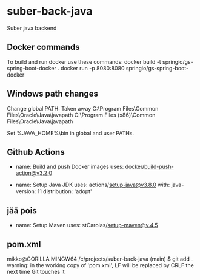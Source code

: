 # suber-back-java
Suber java backend

## Docker commands
To build and run docker use these commands:
docker build -t springio/gs-spring-boot-docker .
docker run -p 8080:8080 springio/gs-spring-boot-docker



## Windows path changes

Change global PATH:
Taken away
C:\Program Files\Common Files\Oracle\Java\javapath
C:\Program Files (x86)\Common Files\Oracle\Java\javapath

Set %JAVA_HOME%\bin in global and user PATHs.

## Github Actions

- name: Build and push Docker images
  uses: docker/build-push-action@v3.2.0

- name: Setup Java JDK
  uses: actions/setup-java@v3.8.0
    with:
      java-version: 11
      distribution: 'adopt'

## jää pois

- name: Setup Maven
  uses: stCarolas/setup-maven@v.4.5

## pom.xml

mikko@GORILLA MINGW64 /c/projects/suber-back-java (main)
$ git add .
warning: in the working copy of 'pom.xml', LF will be replaced by CRLF the next time Git touches it
